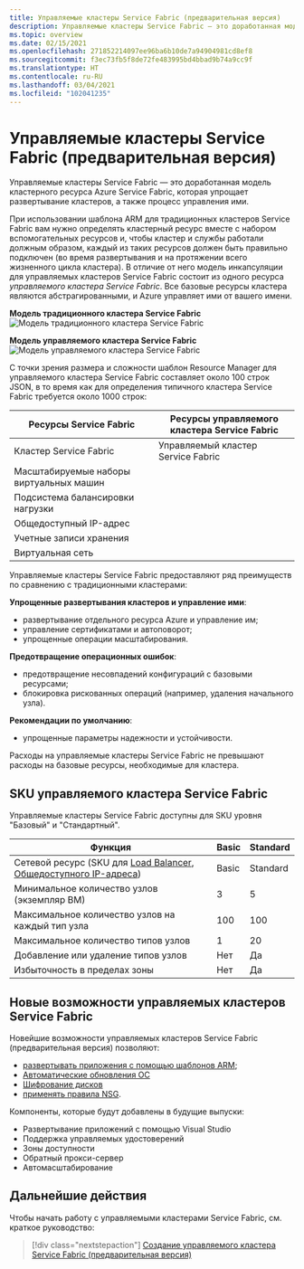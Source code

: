 ```yaml
---
title: Управляемые кластеры Service Fabric (предварительная версия)
description: Управляемые кластеры Service Fabric — это доработанная модель кластерного ресурса Azure Service Fabric, которая упрощает развертывание кластеров и управление ими.
ms.topic: overview
ms.date: 02/15/2021
ms.openlocfilehash: 271852214097ee96ba6b10de7a94904981cd8ef8
ms.sourcegitcommit: f3ec73fb5f8de72fe483995bd4bbad9b74a9cc9f
ms.translationtype: HT
ms.contentlocale: ru-RU
ms.lasthandoff: 03/04/2021
ms.locfileid: "102041235"
---
```

# <a name="service-fabric-managed-clusters-preview"></a>Управляемые кластеры Service Fabric (предварительная версия)

Управляемые кластеры Service Fabric — это доработанная модель кластерного ресурса Azure Service Fabric, которая упрощает развертывание кластеров, а также процесс управления ими.

При использовании шаблона ARM для традиционных кластеров Service Fabric вам нужно определять кластерный ресурс вместе с набором вспомогательных ресурсов и, чтобы кластер и службы работали должным образом, каждый из таких ресурсов должен быть правильно подключен (во время развертывания и на протяжении всего жизненного цикла кластера). В отличие от него модель инкапсуляции для управляемых кластеров Service Fabric состоит из одного ресурса *управляемого кластера Service Fabric*. Все базовые ресурсы кластера являются абстрагированными, и Azure управляет ими от вашего имени.

**Модель традиционного кластера Service Fabric**
![Модель традиционного кластера Service Fabric][sf-composition]

**Модель управляемого кластера Service Fabric**
![Модель управляемого кластера Service Fabric][sf-encapsulation]

С точки зрения размера и сложности шаблон Resource Manager для управляемого кластера Service Fabric составляет около 100 строк JSON, в то время как для определения типичного кластера Service Fabric требуется около 1000 строк:

| Ресурсы Service Fabric | Ресурсы управляемого кластера Service Fabric |
|----------|-----------|
| Кластер Service Fabric | Управляемый кластер Service Fabric |
| Масштабируемые наборы виртуальных машин | |
| Подсистема балансировки нагрузки | |
| Общедоступный IP-адрес | |
| Учетные записи хранения | |
| Виртуальная сеть | |

Управляемые кластеры Service Fabric предоставляют ряд преимуществ по сравнению с традиционными кластерами:

**Упрощенные развертывания кластеров и управление ими**:
- развертывание отдельного ресурса Azure и управление им;
- управление сертификатами и автоповорот;
- упрощенные операции масштабирования.

**Предотвращение операционных ошибок**:
- предотвращение несовпадений конфигураций с базовыми ресурсами;
- блокировка рискованных операций (например, удаления начального узла).

**Рекомендации по умолчанию**:
- упрощенные параметры надежности и устойчивости.

Расходы на управляемые кластеры Service Fabric не превышают расходы на базовые ресурсы, необходимые для кластера.

## <a name="service-fabric-managed-cluster-skus"></a>SKU управляемого кластера Service Fabric

Управляемые кластеры Service Fabric доступны для SKU уровня "Базовый" и "Стандартный".

| Функция | Basic | Standard |
| ------- | ----- | -------- |
| Сетевой ресурс (SKU для [Load Balancer](../load-balancer/skus.md), [Общедоступного IP-адреса](../virtual-network/public-ip-addresses.md)) | Basic | Standard |
| Минимальное количество узлов (экземпляр ВМ) | 3 | 5 |
| Максимальное количество узлов на каждый тип узла | 100 | 100 |
| Максимальное количество типов узлов | 1 | 20 |
| Добавление или удаление типов узлов | Нет | Да |
| Избыточность в пределах зоны | Нет | Да |

## <a name="whats-new-for-service-fabric-managed-clusters"></a>Новые возможности управляемых кластеров Service Fabric

Новейшие возможности управляемых кластеров Service Fabric (предварительная версия) позволяют:

* [развертывать приложения с помощью шаблонов ARM](how-to-managed-cluster-app-deployment-template.md);
* [Автоматические обновления ОС](how-to-managed-cluster-configuration.md#enable-automatic-os-image-upgrades)
* [Шифрование дисков](how-to-enable-managed-cluster-disk-encryption.md)
* [применять правила NSG](how-to-managed-cluster-networking.md).

Компоненты, которые будут добавлены в будущие выпуски:

* Развертывание приложений с помощью Visual Studio
* Поддержка управляемых удостоверений
* Зоны доступности
* Обратный прокси-сервер
* Автомасштабирование

## <a name="next-steps"></a>Дальнейшие действия

Чтобы начать работу с управляемыми кластерами Service Fabric, см. краткое руководство:

> [!div class="nextstepaction"]
> [Создание управляемого кластера Service Fabric (предварительная версия)](quickstart-managed-cluster-template.md)


[sf-composition]: ./media/overview-managed-cluster/sfrp-composition-resource.png
[sf-encapsulation]: ./media/overview-managed-cluster/sfrp-encapsulated-resource.png
